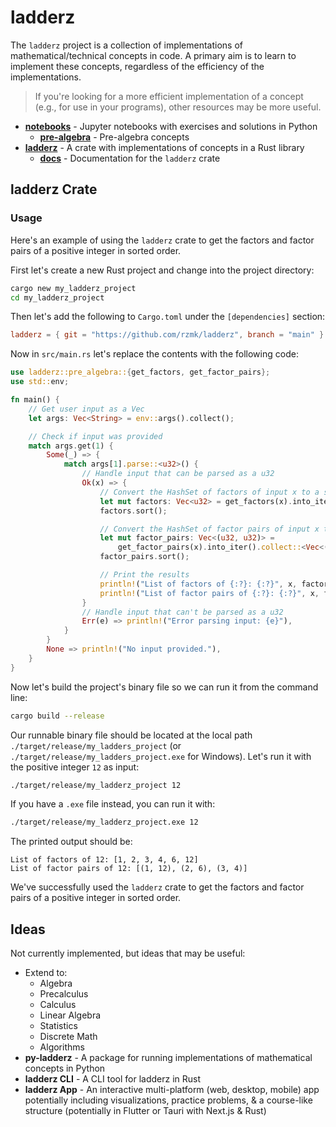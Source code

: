 # ladderz

The `ladderz` project is a collection of implementations of mathematical/technical concepts in code. A primary aim is to learn to implement these concepts, regardless of the efficiency of the implementations.

> If you're looking for a more efficient implementation of a concept (e.g., for use in your programs), other resources may be more useful.

-   **[notebooks](notebooks)** - Jupyter notebooks with exercises and solutions in Python
    -   [**pre-algebra**](notebooks/pre-algebra) - Pre-algebra concepts
-   **[ladderz](ladderz)** - A crate with implementations of concepts in a Rust library
    -   **[docs](https://rzmk.github.io/ladderz/)** - Documentation for the `ladderz` crate

## ladderz Crate

### Usage

Here's an example of using the `ladderz` crate to get the factors and factor pairs of a positive integer in sorted order.

First let's create a new Rust project and change into the project directory:

```bash
cargo new my_ladderz_project
cd my_ladderz_project
```

Then let's add the following to `Cargo.toml` under the `[dependencies]` section:

```toml
ladderz = { git = "https://github.com/rzmk/ladderz", branch = "main" }
```

Now in `src/main.rs` let's replace the contents with the following code:

```rust
use ladderz::pre_algebra::{get_factors, get_factor_pairs};
use std::env;

fn main() {
    // Get user input as a Vec
    let args: Vec<String> = env::args().collect();

    // Check if input was provided
    match args.get(1) {
        Some(_) => {
            match args[1].parse::<u32>() {
                // Handle input that can be parsed as a u32
                Ok(x) => {
                    // Convert the HashSet of factors of input x to a sorted Vec
                    let mut factors: Vec<u32> = get_factors(x).into_iter().collect::<Vec<u32>>();
                    factors.sort();

                    // Convert the HashSet of factor pairs of input x to a sorted Vec
                    let mut factor_pairs: Vec<(u32, u32)> =
                        get_factor_pairs(x).into_iter().collect::<Vec<(u32, u32)>>();
                    factor_pairs.sort();

                    // Print the results
                    println!("List of factors of {:?}: {:?}", x, factors);
                    println!("List of factor pairs of {:?}: {:?}", x, factor_pairs);
                }
                // Handle input that can't be parsed as a u32
                Err(e) => println!("Error parsing input: {e}"),
            }
        }
        None => println!("No input provided."),
    }
}

```

Now let's build the project's binary file so we can run it from the command line:

```bash
cargo build --release
```

Our runnable binary file should be located at the local path `./target/release/my_ladders_project` (or `./target/release/my_ladders_project.exe` for Windows). Let's run it with the positive integer `12` as input:

```bash
./target/release/my_ladderz_project 12
```

If you have a `.exe` file instead, you can run it with:

```bash
./target/release/my_ladderz_project.exe 12
```

The printed output should be:

```
List of factors of 12: [1, 2, 3, 4, 6, 12]
List of factor pairs of 12: [(1, 12), (2, 6), (3, 4)]
```

We've successfully used the `ladderz` crate to get the factors and factor pairs of a positive integer in sorted order.

## Ideas

Not currently implemented, but ideas that may be useful:

-   Extend to:
    -   Algebra
    -   Precalculus
    -   Calculus
    -   Linear Algebra
    -   Statistics
    -   Discrete Math
    -   Algorithms
-   **py-ladderz** - A package for running implementations of mathematical concepts in Python
-   **ladderz CLI** - A CLI tool for ladderz in Rust
-   **ladderz App** - An interactive multi-platform (web, desktop, mobile) app potentially including visualizations, practice problems, & a course-like structure (potentially in Flutter or Tauri with Next.js & Rust)
